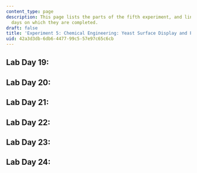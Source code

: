 ```yaml
---
content_type: page
description: This page lists the parts of the fifth experiment, and links to the lab
  days on which they are completed.
draft: false
title: 'Experiment 5: Chemical Engineering: Yeast Surface Display and Protein Engineering'
uid: 42a3d3db-6db6-4477-99c5-57e97c65c6cb
---
```

## Lab Day 19:

## Lab Day 20:

## Lab Day 21:

## Lab Day 22:

## Lab Day 23:

## Lab Day 24: